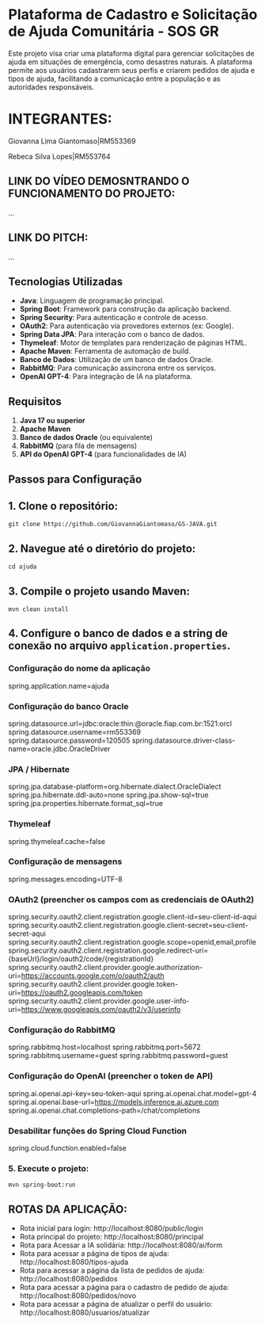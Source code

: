 # Plataforma de Cadastro e Solicitação de Ajuda Comunitária - SOS GR

Este projeto visa criar uma plataforma digital para gerenciar solicitações de ajuda em situações de emergência, como desastres naturais. 
A plataforma permite aos usuários cadastrarem seus perfis e criarem pedidos de ajuda e tipos de ajuda, facilitando a comunicação entre a população e as autoridades responsáveis.


# INTEGRANTES:

Giovanna Lima Giantomaso|RM553369

Rebeca Silva Lopes|RM553764

## LINK DO VÍDEO DEMOSNTRANDO O FUNCIONAMENTO DO PROJETO:

...

## LINK DO PITCH:

...

## Tecnologias Utilizadas


- **Java**: Linguagem de programação principal.
- **Spring Boot**: Framework para construção da aplicação backend.
- **Spring Security**: Para autenticação e controle de acesso.
- **OAuth2**: Para autenticação via provedores externos (ex: Google).
- **Spring Data JPA**: Para interação com o banco de dados.
- **Thymeleaf**: Motor de templates para renderização de páginas HTML.
- **Apache Maven**: Ferramenta de automação de build.
- **Banco de Dados**: Utilização de um banco de dados Oracle.
- **RabbitMQ**: Para comunicação assíncrona entre os serviços.
- **OpenAI GPT-4**: Para integração de IA na plataforma.
  

## Requisitos

1. **Java 17 ou superior**
2. **Apache Maven**
3. **Banco de dados Oracle** (ou equivalente)
4. **RabbitMQ** (para fila de mensagens)
5. **API do OpenAI GPT-4** (para funcionalidades de IA)


## Passos para Configuração

## 1. Clone o repositório:

    git clone https://github.com/GiovannaGiantomaso/GS-JAVA.git


## 2. Navegue até o diretório do projeto:

    cd ajuda


## 3. Compile o projeto usando Maven:

    mvn clean install


## 4. Configure o banco de dados e a string de conexão no arquivo `application.properties`.

### Configuração do nome da aplicação
spring.application.name=ajuda

### Configuração do banco Oracle
spring.datasource.url=jdbc:oracle:thin:@oracle.fiap.com.br:1521:orcl
spring.datasource.username=rm553369
spring.datasource.password=120505
spring.datasource.driver-class-name=oracle.jdbc.OracleDriver

### JPA / Hibernate
spring.jpa.database-platform=org.hibernate.dialect.OracleDialect
spring.jpa.hibernate.ddl-auto=none
spring.jpa.show-sql=true
spring.jpa.properties.hibernate.format_sql=true

### Thymeleaf
spring.thymeleaf.cache=false

### Configuração de mensagens
spring.messages.encoding=UTF-8

### OAuth2 (preencher os campos com as credenciais de OAuth2)
spring.security.oauth2.client.registration.google.client-id=seu-client-id-aqui
spring.security.oauth2.client.registration.google.client-secret=seu-client-secret-aqui
spring.security.oauth2.client.registration.google.scope=openid,email,profile
spring.security.oauth2.client.registration.google.redirect-uri={baseUrl}/login/oauth2/code/{registrationId}
spring.security.oauth2.client.provider.google.authorization-uri=https://accounts.google.com/o/oauth2/auth
spring.security.oauth2.client.provider.google.token-uri=https://oauth2.googleapis.com/token
spring.security.oauth2.client.provider.google.user-info-uri=https://www.googleapis.com/oauth2/v3/userinfo

### Configuração do RabbitMQ
spring.rabbitmq.host=localhost
spring.rabbitmq.port=5672
spring.rabbitmq.username=guest
spring.rabbitmq.password=guest

### Configuração do OpenAI (preencher o token de API)
spring.ai.openai.api-key=seu-token-aqui
spring.ai.openai.chat.model=gpt-4
spring.ai.openai.base-url=https://models.inference.ai.azure.com
spring.ai.openai.chat.completions-path=/chat/completions

### Desabilitar funções do Spring Cloud Function
spring.cloud.function.enabled=false

### 5. Execute o projeto:
 
    mvn spring-boot:run


## ROTAS DA APLICAÇÃO:
- Rota inicial para login: http://localhost:8080/public/login
- Rota principal do projeto: http://localhost:8080/principal
- Rota para Acessar a IA solidária: http://localhost:8080/ai/form
- Rota para acessar a página de tipos de ajuda: http://localhost:8080/tipos-ajuda
- Rota para acessar a página da lista de pedidos de ajuda: http://localhost:8080/pedidos
- Rota para acessar a página para o cadastro de pedido de ajuda: http://localhost:8080/pedidos/novo
- Rota para acessar a página de atualizar o perfil do usuário: http://localhost:8080/usuarios/atualizar

